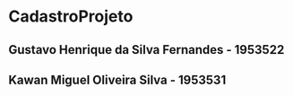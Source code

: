 # CadastroProjeto

## Gustavo Henrique da Silva Fernandes - 1953522

## Kawan Miguel Oliveira Silva - 1953531
